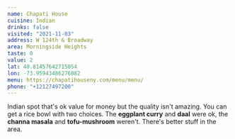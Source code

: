 ```yaml
---
name: Chapati House
cuisine: Indian
drinks: false
visited: "2021-11-03"
address: W 124th & Broadway
area: Morningside Heights
taste: 0
value: 2
lat: 40.81457642715054
lon: -73.95943486276882
menu: https://chapatihouseny.com/menu/menu/
phone: "+12127497200"
---
```


Indian spot that's ok value for money but the quality isn't amazing. You can get a rice bowl with two choices. The **eggplant curry** and **daal** were ok, the **channa masala** and **tofu-mushroom** weren't. There's better stuff in the area.
